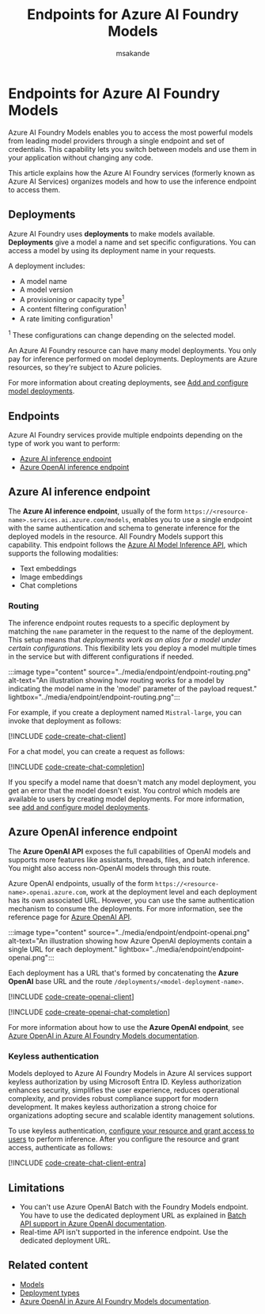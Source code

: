﻿---
title: Endpoints for Azure AI Foundry Models
titleSuffix: Azure AI Foundry
description: Learn how to access and use Azure AI Foundry Models endpoints for secure model inference, flexible deployments, and keyless authentication.
author: msakande
ms.service: azure-ai-model-inference
ms.topic: how-to
ms.date: 08/25/2025
ms.author: mopeakande
ms.custom: ignite-2024, github-universe-2024
ms.reviewer: fasantia
reviewer: santiagxf
ai-usage: ai-assisted

#CustomerIntent: As a developer using Azure AI Foundry Models, I want to understand how to access and use model inference endpoints so that I can easily integrate models into my applications with secure authentication and flexible deployment options.
---

# Endpoints for Azure AI Foundry Models

Azure AI Foundry Models enables you to access the most powerful models from leading model providers through a single endpoint and set of credentials. This capability lets you switch between models and use them in your application without changing any code.

This article explains how the Azure AI Foundry services (formerly known as Azure AI Services) organizes models and how to use the inference endpoint to access them.

## Deployments

Azure AI Foundry uses **deployments** to make models available. **Deployments** give a model a name and set specific configurations. You can access a model by using its deployment name in your requests.

A deployment includes:

* A model name
* A model version
* A provisioning or capacity type<sup>1</sup>
* A content filtering configuration<sup>1</sup>
* A rate limiting configuration<sup>1</sup>

<sup>1</sup> These configurations can change depending on the selected model.

An Azure AI Foundry resource can have many model deployments. You only pay for inference performed on model deployments. Deployments are Azure resources, so they're subject to Azure policies.

For more information about creating deployments, see [Add and configure model deployments](../../model-inference/how-to/create-model-deployments.md).

## Endpoints

Azure AI Foundry services provide multiple endpoints depending on the type of work you want to perform:

* [Azure AI inference endpoint](#azure-ai-inference-endpoint)
* [Azure OpenAI inference endpoint](#azure-openai-inference-endpoint)


## Azure AI inference endpoint

The **Azure AI inference endpoint**, usually of the form `https://<resource-name>.services.ai.azure.com/models`, enables you to use a single endpoint with the same authentication and schema to generate inference for the deployed models in the resource. All Foundry Models support this capability. This endpoint follows the [Azure AI Model Inference API](../../model-inference/reference/reference-model-inference-api.md), which supports the following modalities:

* Text embeddings
* Image embeddings
* Chat completions


### Routing

The inference endpoint routes requests to a specific deployment by matching the `name` parameter in the request to the name of the deployment. This setup means that *deployments work as an alias for a model under certain configurations*. This flexibility lets you deploy a model multiple times in the service but with different configurations if needed.

:::image type="content" source="../media/endpoint/endpoint-routing.png" alt-text="An illustration showing how routing works for a model by indicating the model name in the 'model' parameter of the payload request." lightbox="../media/endpoint/endpoint-routing.png":::

For example, if you create a deployment named `Mistral-large`, you can invoke that deployment as follows:

[!INCLUDE [code-create-chat-client](../../foundry-models/includes/code-create-chat-client.md)]

For a chat model, you can create a request as follows:

[!INCLUDE [code-create-chat-completion](../../foundry-models/includes/code-create-chat-completion.md)]

If you specify a model name that doesn't match any model deployment, you get an error that the model doesn't exist. You control which models are available to users by creating model deployments. For more information, see [add and configure model deployments](../../model-inference/how-to/create-model-deployments.md).


## Azure OpenAI inference endpoint


The **Azure OpenAI API** exposes the full capabilities of OpenAI models and supports more features like assistants, threads, files, and batch inference. You might also access non-OpenAI models through this route.

Azure OpenAI endpoints, usually of the form `https://<resource-name>.openai.azure.com`, work at the deployment level and each deployment has its own associated URL. However, you can use the same authentication mechanism to consume the deployments. For more information, see the reference page for [Azure OpenAI API](../../openai/reference.md).

:::image type="content" source="../media/endpoint/endpoint-openai.png" alt-text="An illustration showing how Azure OpenAI deployments contain a single URL for each deployment." lightbox="../media/endpoint/endpoint-openai.png":::

Each deployment has a URL that's formed by concatenating the **Azure OpenAI** base URL and the route `/deployments/<model-deployment-name>`.

[!INCLUDE [code-create-openai-client](../../foundry-models/includes/code-create-openai-client.md)]

[!INCLUDE [code-create-openai-chat-completion](../../foundry-models/includes/code-create-openai-chat-completion.md)]

For more information about how to use the **Azure OpenAI endpoint**, see [Azure OpenAI in Azure AI Foundry Models documentation](../../openai/overview.md).

### Keyless authentication

Models deployed to Azure AI Foundry Models in Azure AI services support keyless authorization by using Microsoft Entra ID. Keyless authorization enhances security, simplifies the user experience, reduces operational complexity, and provides robust compliance support for modern development. It makes keyless authorization a strong choice for organizations adopting secure and scalable identity management solutions.

To use keyless authentication, [configure your resource and grant access to users](../../model-inference/how-to/configure-entra-id.md) to perform inference. After you configure the resource and grant access, authenticate as follows:

[!INCLUDE [code-create-chat-client-entra](../../foundry-models/includes/code-create-chat-client-entra.md)]

## Limitations

* You can't use Azure OpenAI Batch with the Foundry Models endpoint. You have to use the dedicated deployment URL as explained in [Batch API support in Azure OpenAI documentation](../../../ai-services/openai/how-to/batch.md#api-support).
* Real-time API isn't supported in the inference endpoint. Use the dedicated deployment URL.

## Related content

- [Models](../../model-inference/concepts/models.md)
- [Deployment types](../../model-inference/concepts/deployment-types.md)
- [Azure OpenAI in Azure AI Foundry Models documentation](../../openai/overview.md).

